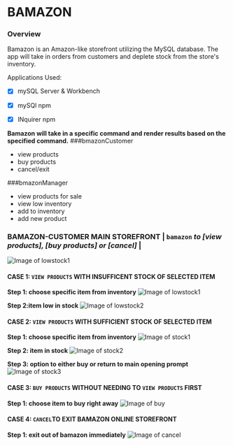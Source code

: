 # BAMAZON
### Overview
Bamazon is an Amazon-like storefront utilizing the MySQL database. The app will take in orders from customers and deplete stock from the store's inventory.


Applications Used:
- [x] mySQL Server & Workbench
- [x] mySQl npm
- [x] INquirer npm


**Bamazon will take in a specific command and render results based on the specified command.**
###bmazonCustomer
- view products
- buy products
- cancel/exit


###bmazonManager
- view products for sale
- view low inventory
- add to inventory
- add new product


### BAMAZON-CUSTOMER MAIN STOREFRONT | `bamazon` *to [view products], [buy products] or [cancel]* |
![Image of lowstock1](/images/lowstock1.png)


#### CASE 1: `VIEW PRODUCTS` WITH INSUFFICENT STOCK OF SELECTED ITEM 
**Step 1: choose specific item from inventory**
![Image of lowstock1](/images/lowstock1.png)

**Step 2:item low in stock**
![Image of lowstock2](/images/lowstock2.png)




#### CASE 2: `VIEW PRODUCTS` WITH SUFFICIENT STOCK OF SELECTED ITEM 
**Step 1: choose specific item from inventory**
![Image of stock1](/images/stock1.png)


**Step 2: item in stock**
![Image of stock2](/images/stock2.png)


**Step 3: option to either buy or return to main opening prompt**
![Image of stock3](/images/stock3.png)



#### CASE 3: `BUY PRODUCTS` WITHOUT NEEDING TO `VIEW PRODUCTS` FIRST
**Step 1: choose item to buy right away**
![Image of buy](/images/buy.png)


#### CASE 4: `CANCEL`TO EXIT BAMAZON ONLINE STOREFRONT
**Step 1: exit out of bamazon immediately**
![Image of cancel](/images/cancel.png)


